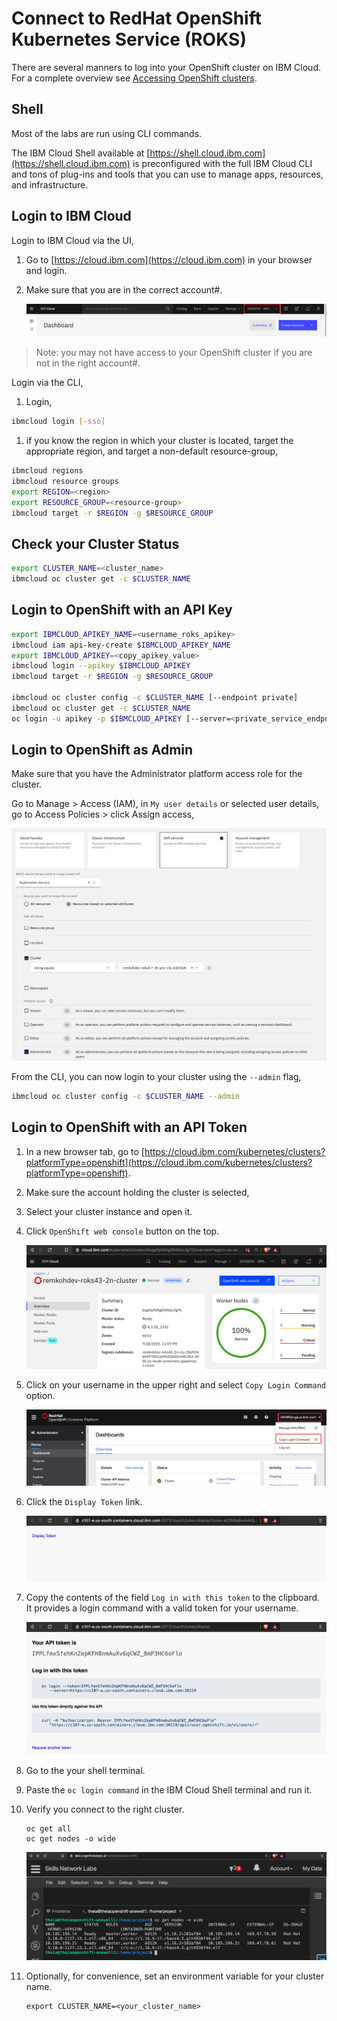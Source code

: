 # Connect to RedHat OpenShift Kubernetes Service (ROKS)

There are several manners to log into your OpenShift cluster on IBM Cloud. For a complete overview see [Accessing OpenShift clusters](https://cloud.ibm.com/docs/openshift?topic=openshift-access_cluster).

## Shell

Most of the labs are run using CLI commands.

The IBM Cloud Shell available at [https://shell.cloud.ibm.com](https://shell.cloud.ibm.com) is preconfigured with the full IBM Cloud CLI and tons of plug-ins and tools that you can use to manage apps, resources, and infrastructure.

## Login to IBM Cloud

Login to IBM Cloud via the UI,

1. Go to [https://cloud.ibm.com](https://cloud.ibm.com) in your browser and login.

1. Make sure that you are in the correct account#.

    ![Account Number](images/generic/account-number.png)

>Note: you may not have access to your OpenShift cluster if you are not in the right account#.

Login via the CLI,

1. Login,

```bash
ibmcloud login [-sso]
```

1. if you know the region in which your cluster is located, target the appropriate region, and target a non-default resource-group,

```bash
ibmcloud regions
ibmcloud resource groups
export REGION=<region>
export RESOURCE_GROUP=<resource-group>
ibmcloud target -r $REGION -g $RESOURCE_GROUP
```

## Check your Cluster Status

```bash
export CLUSTER_NAME=<cluster_name>
ibmcloud oc cluster get -c $CLUSTER_NAME
```

## Login to OpenShift with an API Key

```bash
export IBMCLOUD_APIKEY_NAME=<username_roks_apikey>
ibmcloud iam api-key-create $IBMCLOUD_APIKEY_NAME
export IBMCLOUD_APIKEY=<copy_apikey_value>
ibmcloud login --apikey $IBMCLOUD_APIKEY
ibmcloud target -r $REGION -g $RESOURCE_GROUP

ibmcloud oc cluster config -c $CLUSTER_NAME [--endpoint private]
ibmcloud oc cluster get -c $CLUSTER_NAME
oc login -u apikey -p $IBMCLOUD_APIKEY [--server=<private_service_endpoint>]
```

## Login to OpenShift as Admin

Make sure that you have the Administrator platform access role for the cluster.

Go to Manage > Access (IAM), in `My user details` or selected user details, go to Access Policies > click Assign access,

![Administrator platform access role for the cluster](images/roks/ibmcloud_iam_add_kube_platform_admin_access.png)

From the CLI, you can now login to your cluster using the `--admin` flag,

```bash
ibmcloud oc cluster config -c $CLUSTER_NAME --admin
```

## Login to OpenShift with an API Token

1. In a new browser tab, go to [https://cloud.ibm.com/kubernetes/clusters?platformType=openshift](https://cloud.ibm.com/kubernetes/clusters?platformType=openshift).

1. Make sure the account holding the cluster is selected,

1. Select your cluster instance and open it.

1. Click `OpenShift web console` button on the top.

    ![IBM Cloud OpenShift Web Console](images/roks/ibmcloud-openshift-webconsole.png)

1. Click on your username in the upper right and select `Copy Login Command` option.

    ![Terminal Button](images/generic/copy-openshift-cmd.png)

1. Click the `Display Token` link.

    ![OpenShift Display Token](images/roks/openshift-display-token.png)

1. Copy the contents of the field `Log in with this token` to the clipboard. It provides a login command with a valid token for your username.

    ![OpenShift oc login](images/roks/openshift-oc-login.png)

1. Go to the your shell terminal.

1. Paste the `oc login command` in the IBM Cloud Shell terminal and run it.

1. Verify you connect to the right cluster.

    ```console
    oc get all
    oc get nodes -o wide
    ```

    ![oc get nodes](images/roks/cognitiveclass-get-nodes.png)

1. Optionally, for convenience, set an environment variable for your cluster name.

    ```console
    export CLUSTER_NAME=<your_cluster_name>
    ```
